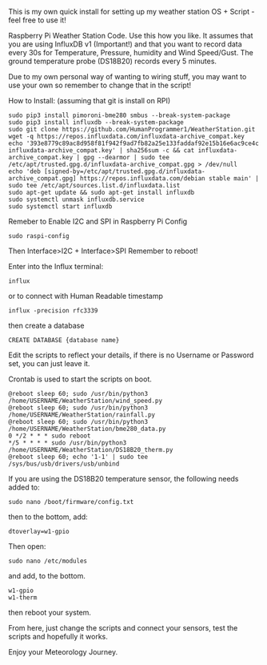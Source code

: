 This is my own quick install for setting up my weather station OS + Script - feel free to use it!

Raspberry Pi Weather Station Code. Use this how you like. It assumes that you are using InfluxDB v1 (Important!) and that you want to record data every 30s for Temperature, Pressure, humidity and Wind Speed/Gust. The ground temperature probe (DS18B20) records every 5 minutes. 

Due to my own personal way of wanting to wiring stuff, you may want to use your own so remember to change that in the script!

How to Install: (assuming that git is install on RPI)
```
sudo pip3 install pimoroni-bme280 smbus --break-system-package
sudo pip3 install influxdb --break-system-package
sudo git clone https://github.com/HumanProgrammer1/WeatherStation.git
wget -q https://repos.influxdata.com/influxdata-archive_compat.key
echo '393e8779c89ac8d958f81f942f9ad7fb82a25e133faddaf92e15b16e6ac9ce4c influxdata-archive_compat.key' | sha256sum -c && cat influxdata-archive_compat.key | gpg --dearmor | sudo tee /etc/apt/trusted.gpg.d/influxdata-archive_compat.gpg > /dev/null
echo 'deb [signed-by=/etc/apt/trusted.gpg.d/influxdata-archive_compat.gpg] https://repos.influxdata.com/debian stable main' | sudo tee /etc/apt/sources.list.d/influxdata.list
sudo apt-get update && sudo apt-get install influxdb
sudo systemctl unmask influxdb.service
sudo systemctl start influxdb
```
Remeber to Enable I2C and SPI in Raspberry Pi Config
```
sudo raspi-config
```
Then Interface>I2C + Interface>SPI
Remember to reboot!

Enter into the Influx terminal: 
```
influx
```
or to connect with Human Readable timestamp 
```
influx -precision rfc3339
```
then create a database
```
CREATE DATABASE {database name}
```
Edit the scripts to reflect your details, if there is no Username or Password set, you can just leave it. 

Crontab is used to start the scripts on boot. 
```
@reboot sleep 60; sudo /usr/bin/python3 /home/USERNAME/WeatherStation/wind_speed.py
@reboot sleep 60; sudo /usr/bin/python3 /home/USERNAME/WeatherStation/rainfall.py
@reboot sleep 60; sudo /usr/bin/python3 /home/USERNAME/WeatherStation/bme280_data.py
0 */2 * * * sudo reboot
*/5 * * * * sudo /usr/bin/python3 /home/USERNAME/WeatherStation/DS18B20_therm.py
@reboot sleep 60; echo '1-1' | sudo tee /sys/bus/usb/drivers/usb/unbind
```

If you are using the DS18B20 temperature sensor, the following needs added to: 
```
sudo nano /boot/firmware/config.txt
```
then to the bottom, add: 
```
dtoverlay=w1-gpio
```
Then open: 
```
sudo nano /etc/modules
```
and add, to the bottom. 
```
w1-gpio
w1-therm
```
then reboot your system. 

From here, just change the scripts and connect your sensors, test the scripts and hopefully it works. 

Enjoy your Meteorology Journey. 
